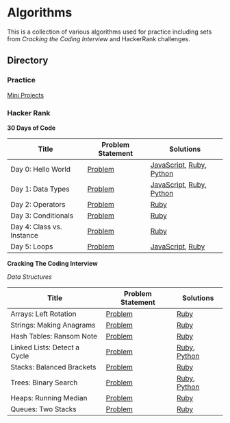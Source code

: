 # Algorithms

This is a collection of various algorithms used for practice including sets from _Cracking the Coding Interview_ and HackerRank challenges.

## Directory

### Practice

[Mini Projects](practice/mini_projects)

### Hacker Rank

**30 Days of Code**

|          Title      |                            Problem Statement                    |                         Solutions                                      |
|---------------------|-----------------------------------------------------------------|------------------------------------------------------------------------|
|Day 0: Hello World   |[Problem](hackerrank/30_days_of_code/day0_hello_world/problem.md)|[JavaScript](hackerrank/30_days_of_code/day0_hello_world/hello_world.js), [Ruby](hackerrank/30_days_of_code/day0_hello_world/hello_world.rb), [Python](hackerrank/30_days_of_code/day0_hello_world/hello_world.py)                         |
|Day 1: Data Types    |[Problem](hackerrank/30_days_of_code/day1_data_types/problem.md)|[JavaScript](hackerrank/30_days_of_code/day1_data_types/data_types.js), [Ruby](hackerrank/30_days_of_code/day1_data_types/data_types.rb), [Python](hackerrank/30_days_of_code/day1_data_types/data_types.py)                             |
|Day 2: Operators     |[Problem](hackerrank/30_days_of_code/day2_operators/problem.md)  |[Ruby](hackerrank/30_days_of_code/day2_operators/operators.rb)          |
|Day 3: Conditionals  |[Problem](hackerrank/30_days_of_code/day3_conditionals/problem.md)|[Ruby](hackerrank/30_days_of_code/day3_conditionals/conditionals.rb)   |
|Day 4: Class vs. Instance |[Problem](hackerrank/30_days_of_code/day4_class_vs_instance/problem.md)|[Ruby](hackerrank/30_days_of_code/day4_class_vs_instance/class_vs_instance.rb)                                                                                         |
|Day 5: Loops |[Problem](hackerrank/30_days_of_code/day5_loops/problem.md)|[JavaScript](hackerrank/30_days_of_code/day5_loops/loops.js), [Ruby](hackerrank/30_days_of_code/day5_loops/loops.rb) |

**Cracking The Coding Interview**

_Data Structures_

|          Title        |                            Problem Statement                    |                         Solutions                                      |
|-----------------------|-----------------------------------------------------------------|------------------------------------------------------------------------|
| Arrays: Left Rotation | [Problem](hackerrank/cracking_the_coding_interview/data_structures/arrays_left_rotation/problem.md)| [Ruby](hackerrank/cracking_the_coding_interview/data_structures/arrays_left_rotation/left_rotation.rb)|
| Strings: Making Anagrams| [Problem](hackerrank/cracking_the_coding_interview/data_structures/strings_making_anagrams/problem.md)| [Ruby](hackerrank/cracking_the_coding_interview/data_structures/strings_making_anagrams/making_anagrams.rb)|
| Hash Tables: Ransom Note| [Problem](hackerrank/cracking_the_coding_interview/data_structures/hash_tables_ransom_note/problem.md)| [Ruby](hackerrank/cracking_the_coding_interview/data_structures/hash_tables_ransom_note/ransom_note.rb)|
| Linked Lists: Detect a Cycle | [Problem](hackerrank/cracking_the_coding_interview/data_structures/linked_lists_detect_cycle/problem.md)| [Ruby](hackerrank/cracking_the_coding_interview/data_structures/linked_lists_detect_cycle/detect_cycle.rb), [Python](hackerrank/cracking_the_coding_interview/data_structures/linked_lists_detect_cycle/detect_cycle.py)|
| Stacks: Balanced Brackets | [Problem](hackerrank/cracking_the_coding_interview/data_structures/stacks_balanced_brackets/problem.md)| [Ruby](hackerrank/cracking_the_coding_interview/data_structures/stacks_balanced_brackets/balanced_brackets.rb)|
| Trees: Binary Search | [Problem](hackerrank/cracking_the_coding_interview/data_structures/trees_binary_search/problem.md)| [Ruby](hackerrank/cracking_the_coding_interview/data_structures/trees_binary_search/is_binary_search_tree.rb), [Python](hackerrank/cracking_the_coding_interview/data_structures/trees_binary_search/is_binary_search_tree.py)|
| Heaps: Running Median | [Problem](hackerrank/cracking_the_coding_interview/data_structures/heaps_running_median/problem.md)| [Ruby](hackerrank/cracking_the_coding_interview/data_structures/heaps_running_median/find_the_running_median.rb)|
| Queues: Two Stacks| [Problem](hackerrank/cracking_the_coding_interview/data_structures/queues_two_stacks/problem.md)| [Ruby](hackerrank/cracking_the_coding_interview/data_structures/queues_two_stacks/a_tale_of_two_stacks.rb)|
